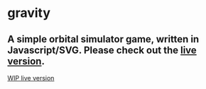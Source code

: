 gravity
=======

A simple orbital simulator game, written in Javascript/SVG.  Please check out the [live version](http://shicks.github.com/gravity).
---------
[WIP live version](https://lusign68.github.io/WIP/)
